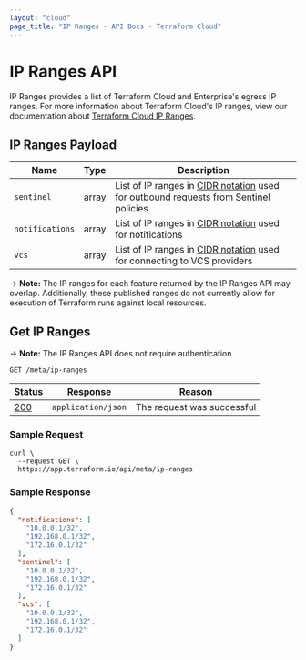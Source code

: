```yaml
---
layout: "cloud"
page_title: "IP Ranges - API Docs - Terraform Cloud"
---
```


[200]: https://developer.mozilla.org/en-US/docs/Web/HTTP/Status/200
[201]: https://developer.mozilla.org/en-US/docs/Web/HTTP/Status/201
[202]: https://developer.mozilla.org/en-US/docs/Web/HTTP/Status/202
[204]: https://developer.mozilla.org/en-US/docs/Web/HTTP/Status/204
[400]: https://developer.mozilla.org/en-US/docs/Web/HTTP/Status/400
[401]: https://developer.mozilla.org/en-US/docs/Web/HTTP/Status/401
[403]: https://developer.mozilla.org/en-US/docs/Web/HTTP/Status/403
[404]: https://developer.mozilla.org/en-US/docs/Web/HTTP/Status/404
[409]: https://developer.mozilla.org/en-US/docs/Web/HTTP/Status/409
[412]: https://developer.mozilla.org/en-US/docs/Web/HTTP/Status/412
[422]: https://developer.mozilla.org/en-US/docs/Web/HTTP/Status/422
[429]: https://developer.mozilla.org/en-US/docs/Web/HTTP/Status/429
[500]: https://developer.mozilla.org/en-US/docs/Web/HTTP/Status/500
[504]: https://developer.mozilla.org/en-US/docs/Web/HTTP/Status/504
[JSON API document]: /docs/cloud/api/index.html#json-api-documents
[JSON API error object]: http://jsonapi.org/format/#error-objects
[CIDR Notation]: https://en.wikipedia.org/wiki/Classless_Inter-Domain_Routing#CIDR_notation

# IP Ranges API
IP Ranges provides a list of Terraform Cloud and Enterprise's egress IP ranges. For more information about Terraform Cloud's IP ranges, view our documentation about [Terraform Cloud IP Ranges](../architectural-details/ip-ranges.html).

## IP Ranges Payload

Name                             | Type   | Description
---------------------------------|--------|-------------
`sentinel`                       | array  | List of IP ranges in [CIDR notation] used for outbound requests from Sentinel policies
`notifications`                  | array  | List of IP ranges in [CIDR notation] used for notifications
`vcs`                            | array  | List of IP ranges in [CIDR notation] used for connecting to VCS providers

-> **Note:** The IP ranges for each feature returned by the IP Ranges API may overlap. Additionally, these published ranges do not currently allow for execution of Terraform runs against local resources.

## Get IP Ranges

-> **Note:** The IP Ranges API does not require authentication

`GET /meta/ip-ranges`

Status  | Response                                        | Reason
--------|-------------------------------------------------|----------
[200][] | `application/json`                              | The request was successful

### Sample Request

```shell
curl \
  --request GET \
  https://app.terraform.io/api/meta/ip-ranges
```

### Sample Response

```json
{
  "notifications": [
    "10.0.0.1/32",
    "192.168.0.1/32",
    "172.16.0.1/32"
  ],
  "sentinel": [
    "10.0.0.1/32",
    "192.168.0.1/32",
    "172.16.0.1/32"
  ],
  "vcs": [
    "10.0.0.1/32",
    "192.168.0.1/32",
    "172.16.0.1/32"
  ]
}
```